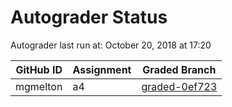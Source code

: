 # Autograder Status
Autograder last run at: October 20, 2018 at 17:20

| GitHub ID | Assignment | Graded Branch |
|-----------|------------|---------------|
| mgmelton | a4 | [graded-0ef723](https://github.com/Fall2018COMP401-001/a4-mgmelton/tree/graded-0ef723) | 
